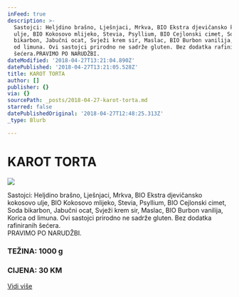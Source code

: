 ```yaml
---
inFeed: true
description: >-
  Sastojci: Heljdino brašno, Lješnjaci, Mrkva, BIO Ekstra djevičansko kokosovo
  ulje, BIO Kokosovo mlijeko, Stevia, Psyllium, BIO Cejlonski cimet, Soda
  bikarbon, Jabučni ocat, Svježi krem sir, Maslac, BIO Burbon vanilija, Korica
  od limuna. Ovi sastojci prirodno ne sadrže gluten. Bez dodatka rafiniranih
  šećera.PRAVIMO PO NARUDŽBI. 
dateModified: '2018-04-27T13:21:04.890Z'
datePublished: '2018-04-27T13:21:05.528Z'
title: KAROT TORTA
author: []
publisher: {}
via: {}
sourcePath: _posts/2018-04-27-karot-torta.md
starred: false
datePublishedOriginal: '2018-04-27T12:48:25.313Z'
_type: Blurb

---
```

# KAROT TORTA
![](https://the-grid-user-content.s3-us-west-2.amazonaws.com/40e77bc1-9a74-461e-b0bc-17a25a1ef887.jpg)

Sastojci: Heljdino brašno, Lješnjaci, Mrkva, BIO Ekstra djevičansko kokosovo ulje, BIO Kokosovo mlijeko, Stevia, Psyllium, BIO Cejlonski cimet, Soda bikarbon, Jabučni ocat, Svježi krem sir, Maslac, BIO Burbon vanilija, Korica od limuna. Ovi sastojci prirodno ne sadrže gluten. Bez dodatka rafiniranih šećera.  
PRAVIMO PO NARUDŽBI. 

### TEŽINA: 1000 g

### CIJENA: 30 KM
[Vidi više][0]

[0]: https://www.facebook.com/greenday.kolaci.peciva/posts/233615254045876